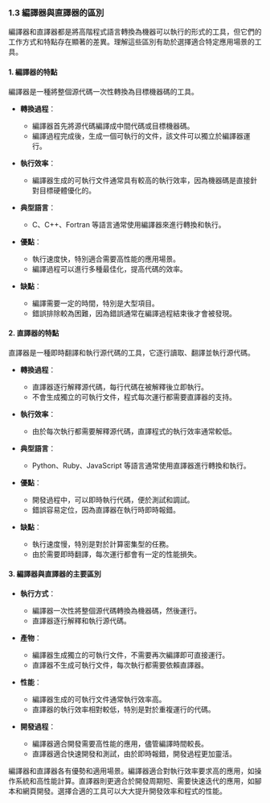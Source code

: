 ### 1.3 編譯器與直譯器的區別

編譯器和直譯器都是將高階程式語言轉換為機器可以執行的形式的工具，但它們的工作方式和特點存在顯著的差異。理解這些區別有助於選擇適合特定應用場景的工具。

#### 1. 編譯器的特點
編譯器是一種將整個源代碼一次性轉換為目標機器碼的工具。

- **轉換過程**：
  - 編譯器首先將源代碼編譯成中間代碼或目標機器碼。
  - 編譯過程完成後，生成一個可執行的文件，該文件可以獨立於編譯器運行。
  
- **執行效率**：
  - 編譯器生成的可執行文件通常具有較高的執行效率，因為機器碼是直接針對目標硬體優化的。
  
- **典型語言**：
  - C、C++、Fortran 等語言通常使用編譯器來進行轉換和執行。

- **優點**：
  - 執行速度快，特別適合需要高性能的應用場景。
  - 編譯過程可以進行多種最佳化，提高代碼的效率。
  
- **缺點**：
  - 編譯需要一定的時間，特別是大型項目。
  - 錯誤排除較為困難，因為錯誤通常在編譯過程結束後才會被發現。

#### 2. 直譯器的特點
直譯器是一種即時翻譯和執行源代碼的工具，它逐行讀取、翻譯並執行源代碼。

- **轉換過程**：
  - 直譯器逐行解釋源代碼，每行代碼在被解釋後立即執行。
  - 不會生成獨立的可執行文件，程式每次運行都需要直譯器的支持。
  
- **執行效率**：
  - 由於每次執行都需要解釋源代碼，直譯程式的執行效率通常較低。
  
- **典型語言**：
  - Python、Ruby、JavaScript 等語言通常使用直譯器進行轉換和執行。

- **優點**：
  - 開發過程中，可以即時執行代碼，便於測試和調試。
  - 錯誤容易定位，因為直譯器在執行時即時報錯。
  
- **缺點**：
  - 執行速度慢，特別是對於計算密集型的任務。
  - 由於需要即時翻譯，每次運行都會有一定的性能損失。

#### 3. 編譯器與直譯器的主要區別
- **執行方式**：
  - 編譯器一次性將整個源代碼轉換為機器碼，然後運行。
  - 直譯器逐行解釋和執行源代碼。
  
- **產物**：
  - 編譯器生成獨立的可執行文件，不需要再次編譯即可直接運行。
  - 直譯器不生成可執行文件，每次執行都需要依賴直譯器。

- **性能**：
  - 編譯器生成的可執行文件通常執行效率高。
  - 直譯器的執行效率相對較低，特別是對於重複運行的代碼。

- **開發過程**：
  - 編譯器適合開發需要高性能的應用，儘管編譯時間較長。
  - 直譯器適合快速開發和測試，由於即時報錯，開發過程更加靈活。

編譯器和直譯器各有優勢和適用場景。編譯器適合對執行效率要求高的應用，如操作系統和高性能計算。直譯器則更適合於開發周期短、需要快速迭代的應用，如腳本和網頁開發。選擇合適的工具可以大大提升開發效率和程式的性能。